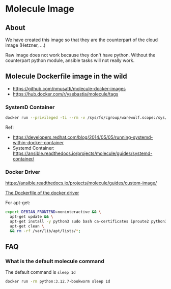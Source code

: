 # Molecule Image

## About

We have created this image so that they are the counterpart of the
cloud image (Hetzner, ...)

Raw image does not work because they don't have python.
Without the counterpart python module, ansible tasks will not really work.

## Molecule Dockerfile image in the wild

* https://github.com/nmusatti/molecule-docker-images
* https://hub.docker.com/r/ysebastia/molecule/tags

### SystemD Container


```bash
docker run --privileged -ti --rm -v /sys/fs/cgroup/warewulf.scope:/sys/fs/cgroup:rw ghcr.io/gerardnico/molecule-debian:12.8 /lib/systemd/systemd
```

Ref:
* https://developers.redhat.com/blog/2014/05/05/running-systemd-within-docker-container
* Systemd Container: https://ansible.readthedocs.io/projects/molecule/guides/systemd-container/

### Docker Driver

https://ansible.readthedocs.io/projects/molecule/guides/custom-image/

[The Dockerfile of the docker driver](https://github.com/ansible-community/molecule-plugins/blob/main/src/molecule_plugins/docker/playbooks/Dockerfile.j2)

For apt-get:
```bash
export DEBIAN_FRONTEND=noninteractive && \
  apt-get update && \
  apt-get install -y python3 sudo bash ca-certificates iproute2 python3-apt aptitude rsync && \
  apt-get clean \
  && rm -rf /var/lib/apt/lists/*;
```

## FAQ

### What is the default molecule command

The default command is `sleep 1d`
```bash
docker run -rm python:3.12.7-bookworm sleep 1d 
```



